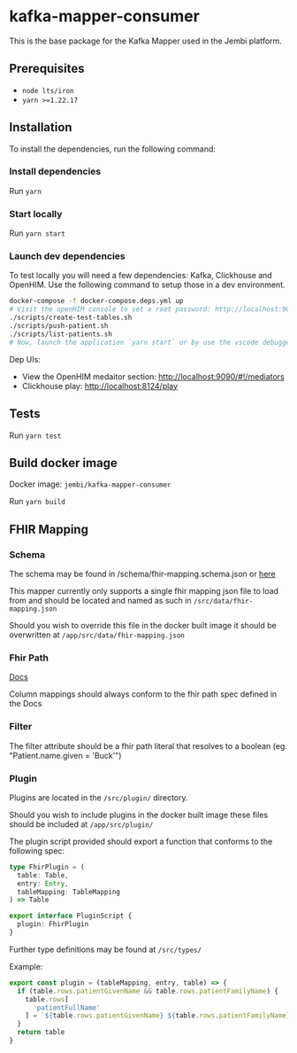 # kafka-mapper-consumer

This is the base package for the Kafka Mapper used in the Jembi platform.

## Prerequisites

- `node lts/iron`
- `yarn >=1.22.17`

## Installation

To install the dependencies, run the following command:

### Install dependencies

Run `yarn`

### Start locally

Run `yarn start`

### Launch dev dependencies

To test locally you will need a few dependencies: Kafka, Clickhouse and OpenHIM. Use the following command to setup those in a dev environment.

```bash
docker-compose -f docker-compose.deps.yml up
# Visit the openHIM console to set a root password: http://localhost:9090
./scripts/create-test-tables.sh
./scripts/push-patient.sh
./scripts/list-patients.sh
# Now, launch the application `yarn start` or by use the vscode debugger and it will process the queue
```

Dep UIs:

- View the OpenHIM medaitor section: <http://localhost:9090/#!/mediators>
- Clickhouse play: <http://localhost:8124/play>

## Tests

Run `yarn test`

## Build docker image

Docker image: `jembi/kafka-mapper-consumer`

Run `yarn build`

## FHIR Mapping

### Schema

The schema may be found in /schema/fhir-mapping.schema.json or [here](https://raw.githubusercontent.com/jembi/kafka-mapper-consumer/main/schema/fhir-mapping.schema.json?token=GHSAT0AAAAAABRAWUNTASOLWTLE2SXGJCDQYYGGSTA)

This mapper currently only supports a single fhir mapping json file to load from and should be located and named as such in `/src/data/fhir-mapping.json`

Should you wish to override this file in the docker built image it should be overwritten at `/app/src/data/fhir-mapping.json`

### Fhir Path

[Docs](https://www.hl7.org/fhir/fhirpath.html)

Column mappings should always conform to the fhir path spec defined in the Docs

### Filter

The filter attribute should be a fhir path literal that resolves to a boolean (eg. "Patient.name.given = 'Buck'")

### Plugin

Plugins are located in the `/src/plugin/` directory.

Should you wish to include plugins in the docker built image these files should be included at `/app/src/plugin/`

The plugin script provided should export a function that conforms to the following spec:

```typescript
type FhirPlugin = (
  table: Table,
  entry: Entry,
  tableMapping: TableMapping
) => Table

export interface PluginScript {
  plugin: FhirPlugin
}
```

Further type definitions may be found at `/src/types/`

Example:

```typescript
export const plugin = (tableMapping, entry, table) => {
  if (table.rows.patientGivenName && table.rows.patientFamilyName) {
    table.rows[
      'patientFullName'
    ] = `${table.rows.patientGivenName} ${table.rows.patientFamilyName}`
  }
  return table
}
```
